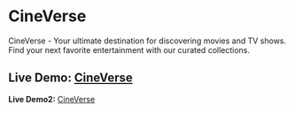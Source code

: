 # CineVerse
CineVerse - Your ultimate destination for discovering movies and TV shows. Find your next favorite entertainment with our curated collections.

**Live Demo:** [CineVerse](https://udayan-mal.github.io/CineVerse/)
----
**Live Demo2:** [CineVerse](https://cn-lab1.netlify.app/)
